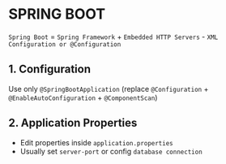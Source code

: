 # SPRING BOOT
`Spring Boot` = `Spring Framework` + `Embedded HTTP Servers` - `XML Configuration or @Configuration`

## 1. Configuration
Use only `@SpringBootApplication` (replace `@Configuration` + `@EnableAutoConfiguration` + `@ComponentScan`)

## 2. Application Properties
- Edit properties inside `application.properties`
- Usually set `server-port` or config `database connection`

